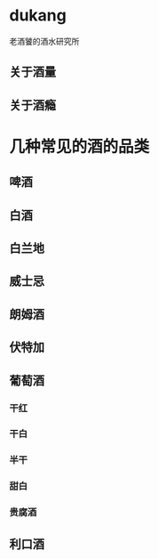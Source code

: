 # dukang
老酒饕的酒水研究所

## 关于酒量

## 关于酒瘾

# 几种常见的酒的品类

## 啤酒

## 白酒

## 白兰地

## 威士忌

## 朗姆酒

## 伏特加

## 葡萄酒

### 干红

### 干白

### 半干

### 甜白

### 贵腐酒

## 利口酒
